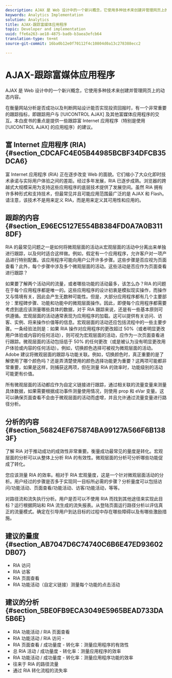 ```yaml
---
description: AJAX 是 Web 设计中的一个新兴概念，它使用多种技术来创建并管理网页上的动态内容。
keywords: Analytics Implementation
solution: Analytics
title: AJAX-跟踪富媒体应用程序
topic: Developer and implementation
uuid: ffe6a263-ae18-4875-badb-b3aea3efcb64
translation-type: tm+mt
source-git-commit: 16ba0b12e0f70112f4c10804d0a13c278388ecc2

---
```



# AJAX-跟踪富媒体应用程序

AJAX 是 Web 设计中的一个新兴概念，它使用多种技术来创建并管理网页上的动态内容。

在衡量网站分析是否成功以及判断网站设计能否实现投资回报时，有一个非常重要的跟踪指标，即跟踪用户与 [!UICONTROL AJAX] 及其他富媒体应用程序的交互。本白皮书的重点是提供一些跟踪富 Internet 应用程序（特别是使用 [!UICONTROL AJAX] 的应用程序）的建议。

## 富 Internet 应用程序 (RIA) {#section_CDCAFC4E05B44985BCBF34DFCB35DCA6}

富 Internet 应用程序 (RIA) 正在逐步改变 Web 的面貌。它们缩小了大众化即时技术承诺与实际用户体验之间的差距。经过多年发展，RIA 已逐步成熟。浏览器的跨越式大规模采用为支持这些应用程序的底层技术提供了发展空间。虽然 RIA 拥有许多种形式和支持技术，但最常见并且可能应用范围最广泛的是 AJAX 和 Flash。请注意，该技术不是用来定义 RIA，而是用来定义其可用性和应用的。

## 跟踪的内容 {#section_E96EC5127E554B8384FD0A7A0B3118DF}

RIA 的最常见问题之一是如何将微观层面的活动从宏观层面的活动中分离出来单独进行跟踪，以及何时适合这样做。例如，假定有一个应用程序，允许客户对一项产品进行特别配置。该应用程序可能向用户公开许多步骤。这些步骤是否应视为页面查看？此外，每个步骤中涉及多个微观层面的活动。这些活动是否应作为页面查看进行跟踪？

如果要了解两个活动间的流量，或者哪些功能的活动最多，该怎么办？RIA 的问题在于每个应用程序都是唯一的。这些应用程序的设计初衷是模拟现实操作，而操作又与情境有关，因此会产生无数种可能性。但是，大部分应用程序都有几个主要部分：里程碑步骤、功能和功能中的微观层面操作。因此，即便每个应用程序都需要考虑到底应该测量哪些具体的数据，对于 RIA 跟踪来说，还是有一些基本原则可供遵循。宏观层面的活动通常表现为应用程序的加载。这可以提供有关访问、访客、实例、将来操作价值等的信息。宏观层面的活动还应包括流程中的一些主要步骤。一条经验法则是：如果 RIA 操作对应用程序的更改超过 50%（或者明显更改用户体验或内容的任何活动），则可视为宏观层面的活动，应作为一次页面查看进行跟踪。微观层面的活动包括低于 50% 的任何更改（或是被认为没有明显更改用户体验或内容的任何活动）。例如，切换颜色选择可被视为微观层面的活动。Adobe 建议将微观层面的跟踪与功能关联。例如，切换颜色时，真正重要的是了解使用了哪个颜色吗？还是弄清楚使用的颜色选择功能更为重要？这两项可能都非常重要，如果是这样，则捕获这两项，但在测量 RIA 的效率时，功能级别的活动可能更有价值。

所有微观层面的活动都应作为自定义链接进行跟踪，通过相关联的流量变量来测量具体数据，如果需要根据成功事件测量使用情况，则使用 prop 和 eVar 变量。这可以确保页面查看不会由于微观层面的活动而虚增，并且允许通过流量变量进行路径分析。

## 分析的内容 {#section_56824EF675874BA99127A566F6B1383F}

了解 RIA 对于推动成功的成效性非常重要。衡量成功最常见的量度是转化。宏观层面的分析可以从整体上分析 RIA 的有效性。微观层面的分析可分析哪些功能促成了转化。

您应该测量 RIA 的效率。相对于 RIA 宏观量度，这是一个针对微观层面活动的分析。用户经过的步骤是否多于实现同一目标所必需的步骤？分析量度可以包括访问/功能活动、页面查看/功能活动、访客/功能活动，等等。

对路径流和流失执行分析。用户是否可以不使用 RIA 而找到其他途径来实现此目标？运行根据网站和 RIA 流生成的流失报表。从登陆页面运行路径分析以评估真正的流量模式。确定在引导用户到达目标的过程中存在哪些障碍以及有哪些激励措施。

## 建议的量度 {#section_AB7047D6C74740C6B6E47ED93602DB07}

* RIA 访问
* RIA 访客
* RIA 页面查看
* RIA 功能活动（自定义链接）测量每个功能的点击活动

## 建议的分析 {#section_5BE0FB9ECA3049E5965BEAD733DA5B6E}

* RIA 功能活动 / RIA 页面查看
* RIA 功能活动 / RIA 访问 -
* RIA 页面查看 / 成功量度 - 转化率：测量应用程序的有效性
* 总 RIA 活动 / 成功量度 - 转化率：测量应用程序的效率
* RIA 功能活动 / 成功量度 - 转化率：测量应用程序功能的效率
* 往来于 RIA 的路径流量
* 通过 RIA 转化流程的流失率

